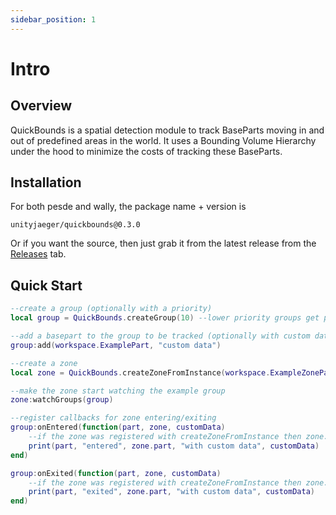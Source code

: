 ```yaml
---
sidebar_position: 1
---
```


# Intro

## Overview
QuickBounds is a spatial detection module to track BaseParts moving in and out of predefined areas in the world.
It uses a Bounding Volume Hierarchy under the hood to minimize the costs of tracking these BaseParts.

## Installation

For both pesde and wally, the package name + version is

```
unityjaeger/quickbounds@0.3.0
```

Or if you want the source, then just grab it from the latest release from the [Releases](https://github.com/unityjaeger/QuickBounds/releases) tab.

## Quick Start
```lua
--create a group (optionally with a priority)
local group = QuickBounds.createGroup(10) --lower priority groups get prioritized

--add a basepart to the group to be tracked (optionally with custom data)
group:add(workspace.ExamplePart, "custom data")

--create a zone
local zone = QuickBounds.createZoneFromInstance(workspace.ExampleZonePart)

--make the zone start watching the example group
zone:watchGroups(group)

--register callbacks for zone entering/exiting
group:onEntered(function(part, zone, customData)
    --if the zone was registered with createZoneFromInstance then zone.part will be the Instance passed to that function,  otherwise it will be nil
    print(part, "entered", zone.part, "with custom data", customData)
end)

group:onExited(function(part, zone, customData)
    --if the zone was registered with createZoneFromInstance then zone.part will be the Instance passed to that function, otherwise it will be nil
    print(part, "exited", zone.part, "with custom data", customData)
end)
```